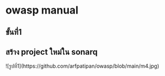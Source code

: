 <h1>owasp manual</h1>
<h2>ขั้นที่1</h2>
<h2>สร้าง project ใหม่ใน sonarq</h2>
![รูปที่1](https://github.com/arfpatipan/owasp/blob/main/m4.jpg)
